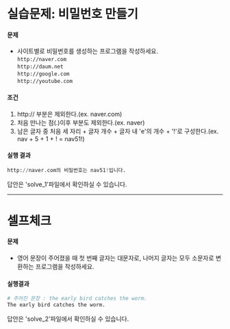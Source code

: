 # 실습문제: 비밀번호 만들기

#### 문제
- 사이트별로 비밀번호를 생성하는 프로그램을 작성하세요.<br>
`http://naver.com`<br>
`http://daum.net`<br>
`http://google.com`<br>
`http://youtube.com`<br>

#### 조건
1. http:// 부분은 제외한다.(ex. naver.com)
2. 처음 만나는 점(.)이후 부분도 제외한다.(ex. naver)
3. 남은 글자 중 처음 세 자리 + 글자 개수 + 글자 내 'e'의 개수 + '!'로 구성한다.(ex. nav + 5 + 1 + ! = nav51!)

#### 실행 결과
```python
http://naver.com의 비밀번호는 nav51!입니다.
```
답안은 'solve_1'파일에서 확인하실 수 있습니다.

---
# 셀프체크

#### 문제
- 영어 문장이 주어졌을 때 첫 번째 글자는 대문자로, 나머지 글자는 모두 소문자로 변환하는 프로그램을 작성하세요.

#### 실행결과
```python
# 주어진 문장 : the early bird catches the worm.
The early bird catches the worm.
```
답안은 'solve_2'파일에서 확인하실 수 있습니다.
